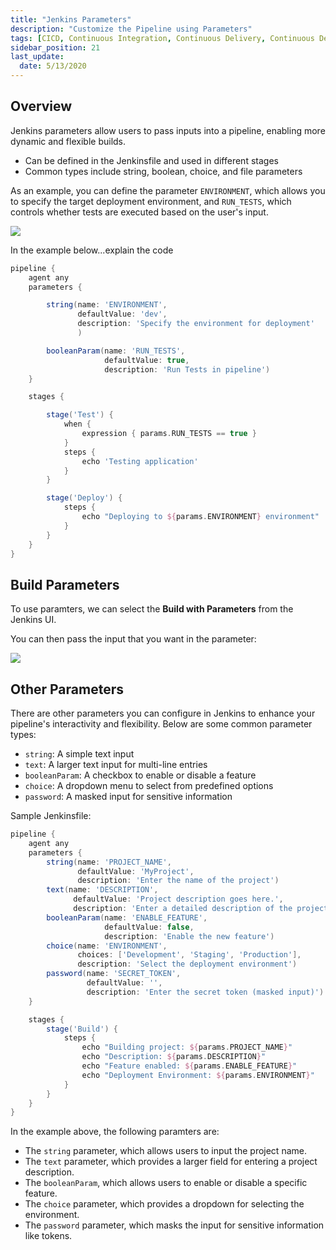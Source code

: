 ```yaml
---
title: "Jenkins Parameters"
description: "Customize the Pipeline using Parameters"
tags: [CICD, Continuous Integration, Continuous Delivery, Continuous Deployment, Jenkins]
sidebar_position: 21
last_update:
  date: 5/13/2020
---
```



## Overview

Jenkins parameters allow users to pass inputs into a pipeline, enabling more dynamic and flexible builds.

- Can be defined in the Jenkinsfile and used in different stages
- Common types include string, boolean, choice, and file parameters

As an example, you can define the parameter `ENVIRONMENT`, which allows you to specify the target deployment environment, and `RUN_TESTS`, which  controls whether tests are executed based on the user's input.

![](/img/docs/1027-jenkins-parameters-sample-diagrams.png)

In the example below...explain the code

```groovy title="Jenkinsfile"
pipeline {
    agent any
    parameters {

        string(name: 'ENVIRONMENT', 
               defaultValue: 'dev', 
               description: 'Specify the environment for deployment'
               )

        booleanParam(name: 'RUN_TESTS', 
                     defaultValue: true, 
                     description: 'Run Tests in pipeline')
    }

    stages {

        stage('Test') {
            when {
                expression { params.RUN_TESTS == true }
            }
            steps {
                echo 'Testing application'
            }
        }

        stage('Deploy') {
            steps {
                echo "Deploying to ${params.ENVIRONMENT} environment"
            }
        }
    }
}
```

## Build Parameters 

To use paramters, we can select the **Build with Parameters** from the Jenkins UI.

<!-- ![](/img/docs/1027-jenkins-build-with-parametersss.png) -->

You can then pass the input that you want in the parameter:

<!-- ![](/img/docs/1027-jenkins-pass-the-parameter-in-the-input.png) -->

![](/img/docs/1027-jenkins-pass-the-parameter-in-the-input-2.png)

## Other Parameters

There are other parameters you can configure in Jenkins to enhance your pipeline's interactivity and flexibility. Below are some common parameter types:

- `string`: A simple text input
- `text`: A larger text input for multi-line entries
- `booleanParam`: A checkbox to enable or disable a feature
- `choice`: A dropdown menu to select from predefined options
- `password`: A masked input for sensitive information

Sample Jenkinsfile:

```groovy title="Jenkinsfile"
pipeline {
    agent any
    parameters {
        string(name: 'PROJECT_NAME', 
               defaultValue: 'MyProject', 
               description: 'Enter the name of the project')
        text(name: 'DESCRIPTION', 
              defaultValue: 'Project description goes here.', 
              description: 'Enter a detailed description of the project')
        booleanParam(name: 'ENABLE_FEATURE', 
                     defaultValue: false, 
                     description: 'Enable the new feature')
        choice(name: 'ENVIRONMENT', 
               choices: ['Development', 'Staging', 'Production'], 
               description: 'Select the deployment environment')
        password(name: 'SECRET_TOKEN', 
                 defaultValue: '', 
                 description: 'Enter the secret token (masked input)')
    }

    stages {
        stage('Build') {
            steps {
                echo "Building project: ${params.PROJECT_NAME}"
                echo "Description: ${params.DESCRIPTION}"
                echo "Feature enabled: ${params.ENABLE_FEATURE}"
                echo "Deployment Environment: ${params.ENVIRONMENT}"
            }
        }
    }
}
```

In the example above, the following paramters are:

- The `string` parameter, which allows users to input the project name.
- The `text` parameter, which provides a larger field for entering a project description.
- The `booleanParam`, which allows users to enable or disable a specific feature.
- The `choice` parameter, which provides a dropdown for selecting the environment.
- The `password` parameter, which masks the input for sensitive information like tokens. 
